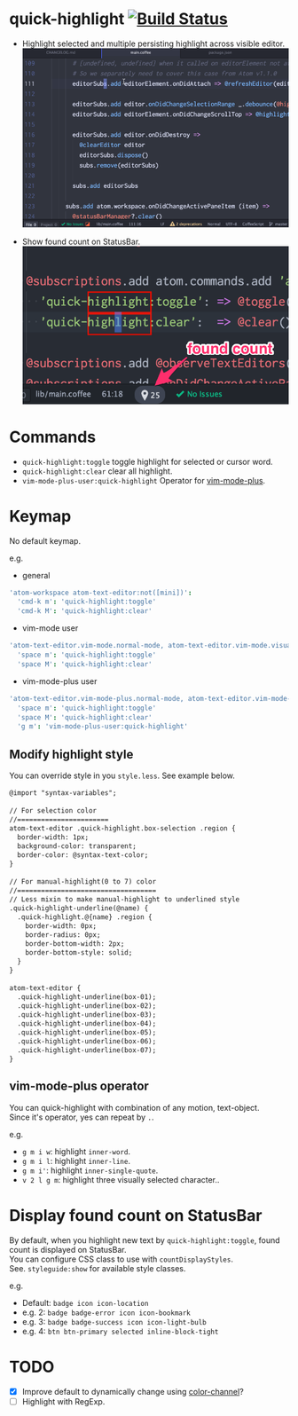 # quick-highlight [![Build Status](https://travis-ci.org/t9md/atom-quick-highlight.svg?branch=master)](https://travis-ci.org/t9md/atom-quick-highlight)

- Highlight selected and multiple persisting highlight across visible editor.
![gif](https://raw.githubusercontent.com/t9md/t9md/f51b8e211e9ed8ed455053be52d5505da876b298/img/atom-quick-highlight.gif)

- Show found count on StatusBar.
![gif](https://raw.githubusercontent.com/t9md/t9md/a00e64b9dd85b851ad23c28e830f4a7d7dbe6dcf/img/atom-quick-highlight.png)

# Commands

- `quick-highlight:toggle` toggle highlight for selected or cursor word.
- `quick-highlight:clear` clear all highlight.
- `vim-mode-plus-user:quick-highlight` Operator for [vim-mode-plus](https://atom.io/packages/vim-mode-plus).

# Keymap

No default keymap.

e.g.
* general
```coffeescript
'atom-workspace atom-text-editor:not([mini])':
  'cmd-k m': 'quick-highlight:toggle'
  'cmd-k M': 'quick-highlight:clear'
```

* vim-mode user
```coffeescript
'atom-text-editor.vim-mode.normal-mode, atom-text-editor.vim-mode.visual-mode':
  'space m': 'quick-highlight:toggle'
  'space M': 'quick-highlight:clear'
```

* vim-mode-plus user
```coffeescript
'atom-text-editor.vim-mode-plus.normal-mode, atom-text-editor.vim-mode-plus.visual-mode':
  'space m': 'quick-highlight:toggle'
  'space M': 'quick-highlight:clear'
  'g m': 'vim-mode-plus-user:quick-highlight'
```

## Modify highlight style

You can override style in you `style.less`.
See example below.

```less
@import "syntax-variables";

// For selection color
//=======================
atom-text-editor .quick-highlight.box-selection .region {
  border-width: 1px;
  background-color: transparent;
  border-color: @syntax-text-color;
}

// For manual-highlight(0 to 7) color
//===================================
// Less mixin to make manual-highlight to underlined style
.quick-highlight-underline(@name) {
  .quick-highlight.@{name} .region {
    border-width: 0px;
    border-radius: 0px;
    border-bottom-width: 2px;
    border-bottom-style: solid;
  }
}

atom-text-editor {
  .quick-highlight-underline(box-01);
  .quick-highlight-underline(box-02);
  .quick-highlight-underline(box-03);
  .quick-highlight-underline(box-04);
  .quick-highlight-underline(box-05);
  .quick-highlight-underline(box-06);
  .quick-highlight-underline(box-07);
}
```

## vim-mode-plus operator

You can quick-highlight with combination of any motion, text-object.  
Since it's operator, yes can repeat by `.`.

e.g.
- `g m i w`: highlight `inner-word`.
- `g m i l`: highlight `inner-line`.
- `g m i'`: highlight `inner-single-quote`.
- `v 2 l g m`: highlight three visually selected character..

# Display found count on StatusBar

By default, when you highlight new text by `quick-highlight:toggle`, found count is displayed on StatusBar.  
You can configure CSS class to use with `countDisplayStyles`.  
See. `styleguide:show` for available style classes.  

e.g.
- Default: `badge icon icon-location`
- e.g. 2: `badge badge-error icon icon-bookmark`
- e.g. 3: `badge badge-success icon icon-light-bulb`
- e.g. 4: `btn btn-primary selected inline-block-tight`

# TODO

* [x] Improve default to dynamically change using [color-channel](http://lesscss.org/functions/#color-channel)?
* [ ] Highlight with RegExp.
